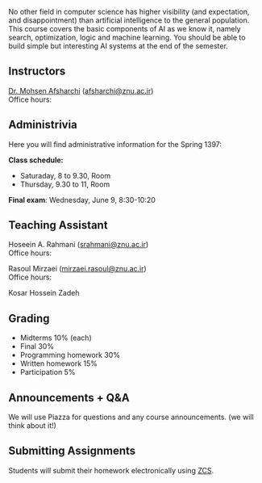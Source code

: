 No other field in computer science has higher visibility (and expectation, and disappointment) than artificial intelligence to the general population. This course covers the basic components of AI as we know it, namely search, optimization, logic and machine learning. You should be able to build simple but interesting AI systems at the end of the semester.

## Instructors
[Dr. Mohsen Afsharchi](http://cv.znu.ac.ir/afsharchim) (afsharchi@znu.ac.ir)  
Office hours:

## Administrivia
Here you will find administrative information for the Spring 1397:

__Class schedule:__ 
 - Saturaday, 8 to 9.30, Room 
 - Thursday, 9.30 to 11, Room
 
__Final exam__: Wednesday, June 9, 8:30-10:20

## Teaching Assistant
Hoseein A. Rahmani (srahmani@znu.ac.ir)  
Office hours:

Rasoul Mirzaei (mirzaei.rasoul@znu.ac.ir)  
Office hours:

Kosar Hossein Zadeh

## Grading
- Midterms 10% (each)
- Final 30%
- Programming homework 30%
- Written homework 15%
- Participation 5%

## Announcements + Q&A
We will use Piazza for questions and any course announcements. (we will think about it!)

## Submitting Assignments
Students will submit their homework electronically using [ZCS](http://zcs.znu.ac.ir).
